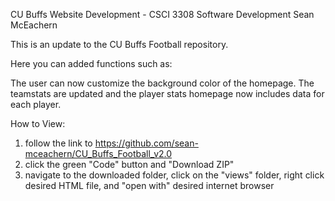 CU Buffs Website Development - CSCI 3308 Software Development
Sean McEachern

This is an update to the CU Buffs Football repository.

Here you can added functions such as:

The user can now customize the background color of the homepage.
The teamstats are updated and the player stats homepage now includes data for each player.

How to View:

1. follow the link to https://github.com/sean-mceachern/CU_Buffs_Football_v2.0
2. click the green "Code" button and "Download ZIP"
3. navigate to the downloaded folder, click on the "views" folder, right click desired HTML file, and "open with" desired internet browser
